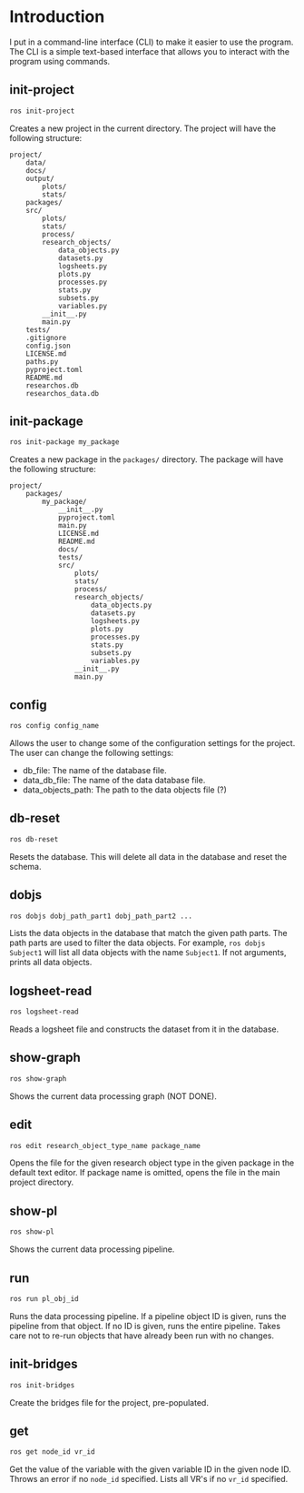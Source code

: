# Introduction
I put in a command-line interface (CLI) to make it easier to use the program. The CLI is a simple text-based interface that allows you to interact with the program using commands. 

## init-project
```bash
ros init-project
```
Creates a new project in the current directory. The project will have the following structure:
```plaintext
project/
    data/
    docs/
    output/
        plots/
        stats/
    packages/
    src/
        plots/
        stats/
        process/
        research_objects/
            data_objects.py
            datasets.py
            logsheets.py
            plots.py
            processes.py
            stats.py
            subsets.py
            variables.py
        __init__.py
        main.py
    tests/
    .gitignore
    config.json
    LICENSE.md
    paths.py
    pyproject.toml
    README.md
    researchos.db
    researchos_data.db
```

## init-package
```bash
ros init-package my_package
```
Creates a new package in the `packages/` directory. The package will have the following structure:
```plaintext
project/
    packages/
        my_package/
            __init__.py
            pyproject.toml
            main.py
            LICENSE.md
            README.md
            docs/            
            tests/
            src/
                plots/
                stats/
                process/
                research_objects/
                    data_objects.py
                    datasets.py
                    logsheets.py
                    plots.py
                    processes.py
                    stats.py
                    subsets.py
                    variables.py
                __init__.py
                main.py
```

## config
```bash
ros config config_name
```
Allows the user to change some of the configuration settings for the project. The user can change the following settings:
- db_file: The name of the database file.
- data_db_file: The name of the data database file.
- data_objects_path: The path to the data objects file (?)

## db-reset
```bash
ros db-reset
```
Resets the database. This will delete all data in the database and reset the schema.

## dobjs
```bash
ros dobjs dobj_path_part1 dobj_path_part2 ...
```
Lists the data objects in the database that match the given path parts. The path parts are used to filter the data objects. For example, `ros dobjs Subject1` will list all data objects with the name `Subject1`. If not arguments, prints all data objects.

## logsheet-read
```bash
ros logsheet-read
```
Reads a logsheet file and constructs the dataset from it in the database.

## show-graph
```bash
ros show-graph
```
Shows the current data processing graph (NOT DONE).

## edit
```bash
ros edit research_object_type_name package_name
```

Opens the file for the given research object type in the given package in the default text editor. If package name is omitted, opens the file in the main project directory.

## show-pl
```bash
ros show-pl
```
Shows the current data processing pipeline.

## run
```bash
ros run pl_obj_id
```
Runs the data processing pipeline. If a pipeline object ID is given, runs the pipeline from that object. If no ID is given, runs the entire pipeline. Takes care not to re-run objects that have already been run with no changes.

## init-bridges
```bash
ros init-bridges
```
Create the bridges file for the project, pre-populated.

## get
```bash
ros get node_id vr_id
```
Get the value of the variable with the given variable ID in the given node ID. Throws an error if no `node_id` specified. Lists all VR's if no `vr_id` specified.